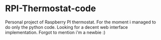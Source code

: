 # RPI-Thermostat-code
Personal project of Raspberry PI thermostat. For the moment i managed to do only the python code. Looking for a decent web interface implementation. Forgot to mention i'm a newbie :)
